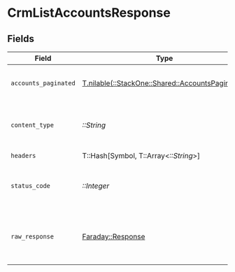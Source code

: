 # CrmListAccountsResponse


## Fields

| Field                                                                                        | Type                                                                                         | Required                                                                                     | Description                                                                                  |
| -------------------------------------------------------------------------------------------- | -------------------------------------------------------------------------------------------- | -------------------------------------------------------------------------------------------- | -------------------------------------------------------------------------------------------- |
| `accounts_paginated`                                                                         | [T.nilable(::StackOne::Shared::AccountsPaginated)](../../models/shared/accountspaginated.md) | :heavy_minus_sign:                                                                           | The list of accounts was retrieved.                                                          |
| `content_type`                                                                               | *::String*                                                                                   | :heavy_check_mark:                                                                           | HTTP response content type for this operation                                                |
| `headers`                                                                                    | T::Hash[Symbol, T::Array<*::String*>]                                                        | :heavy_check_mark:                                                                           | N/A                                                                                          |
| `status_code`                                                                                | *::Integer*                                                                                  | :heavy_check_mark:                                                                           | HTTP response status code for this operation                                                 |
| `raw_response`                                                                               | [Faraday::Response](https://www.rubydoc.info/gems/faraday/Faraday/Response)                  | :heavy_check_mark:                                                                           | Raw HTTP response; suitable for custom response parsing                                      |